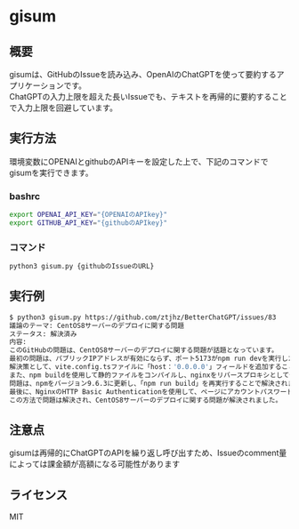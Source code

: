 # gisum

## 概要
gisumは、GitHubのIssueを読み込み、OpenAIのChatGPTを使って要約するアプリケーションです。  
ChatGPTの入力上限を超えた長いIssueでも、テキストを再帰的に要約することで入力上限を回避しています。

## 実行方法
環境変数にOPENAIとgithubのAPIキーを設定した上で、下記のコマンドでgisumを実行できます。  

### bashrc
```bash
export OPENAI_API_KEY="{OPENAIのAPIkey}"
export GITHUB_API_KEY="{githubのAPIkey}"
```

### コマンド
```bash
python3 gisum.py {githubのIssueのURL}
```

## 実行例
```bash
$ python3 gisum.py https://github.com/ztjhz/BetterChatGPT/issues/83
議論のテーマ: CentOS8サーバーのデプロイに関する問題
ステータス: 解決済み
内容:
このGitHubの問題は、CentOS8サーバーのデプロイに関する問題が話題となっています。
最初の問題は、パブリックIPアドレスが有効にならず、ポート5173がnpm run devを実行した後に実行されないことでした。
解決策として、vite.config.tsファイルに「host：'0.0.0.0'」フィールドを追加することが提案されました。
また、npm buildを使用して静的ファイルをコンパイルし、nginxをリバースプロキシとして使用することも提案されました。
問題は、npmをバージョン9.6.3に更新し、「npm run build」を再実行することで解決されました。
最後に、NginxのHTTP Basic Authenticationを使用して、ページにアカウントパスワード認証を設定する方法について説明されました。
この方法で問題は解決され、CentOS8サーバーのデプロイに関する問題が解決されました。
```

## 注意点
gisumは再帰的にChatGPTのAPIを繰り返し呼び出すため、Issueのcomment量によっては課金額が高額になる可能性があります

## ライセンス
MIT
